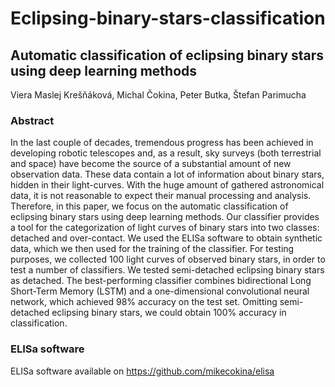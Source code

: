# Eclipsing-binary-stars-classification
## Automatic classification of eclipsing binary stars using deep learning methods

Viera Maslej Krešňáková, Michal Čokina, Peter Butka, Štefan Parimucha

### Abstract

In the last couple of decades, tremendous progress has been achieved in developing robotic telescopes and, as a result, sky surveys (both terrestrial and space) have become the source of a substantial amount of new observation data. These data contain a lot of information about binary stars, hidden in their light-curves. With the huge amount of gathered astronomical data, it is not reasonable to expect their manual processing and analysis. Therefore, in this paper, we focus on the automatic classification of eclipsing binary stars using deep learning methods. Our classifier provides a tool for the categorization of light curves of binary stars into two classes: detached and over-contact. We used the ELISa software to obtain synthetic data, which we then used for the  training of the classifier. For testing purposes, we collected 100 light curves of observed binary stars, in order to test a number of classifiers. We tested semi-detached eclipsing binary stars as detached. The best-performing classifier combines bidirectional Long Short-Term Memory (LSTM) and a one-dimensional convolutional neural network, which achieved 98% accuracy on the test set. Omitting semi-detached eclipsing binary stars, we could obtain 100% accuracy in classification. 

### ELISa software 
ELISa software available on https://github.com/mikecokina/elisa
